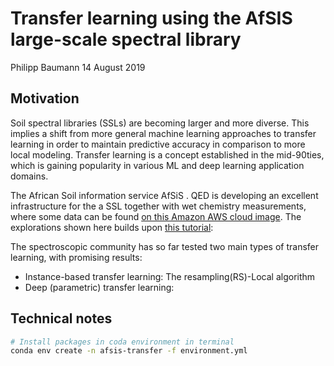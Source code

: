 Transfer learning using the AfSIS large-scale spectral library
================
Philipp Baumann
14 August 2019

Motivation
----------

Soil spectral libraries (SSLs) are becoming larger and more diverse. This implies a shift from more general machine learning approaches to transfer learning in order to maintain predictive accuracy in comparison to more local modeling. Transfer learning is a concept established in the mid-90ties, which is gaining popularity in various ML and deep learning application domains.

The African Soil information service AfSiS . QED is developing an excellent infrastructure for the a SSL together with wet chemistry measurements, where some data can be found [on this Amazon AWS cloud image](https://registry.opendata.aws/afsis/). The explorations shown here builds upon [this tutorial](https://github.com/qedsoftware/afsis-soil-chem-tutorial):

The spectroscopic community has so far tested two main types of transfer learning, with promising results:

-   Instance-based transfer learning: The resampling(RS)-Local algorithm
-   Deep (parametric) transfer learning:

Technical notes
---------------

``` bash
# Install packages in coda environment in terminal
conda env create -n afsis-transfer -f environment.yml
```
